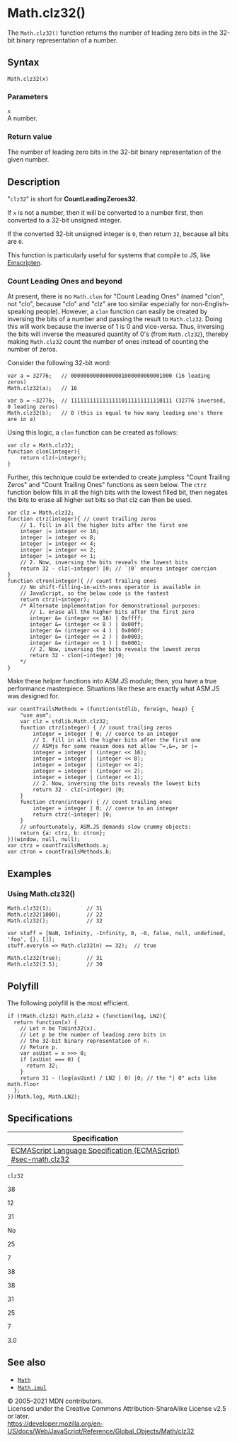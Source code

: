 # Math.clz32()

The `Math.clz32()` function returns the number of leading zero bits in the 32-bit binary representation of a number.

## Syntax

    Math.clz32(x)

### Parameters

`x`  
A number.

### Return value

The number of leading zero bits in the 32-bit binary representation of the given number.

## Description

"`clz32`" is short for **CountLeadingZeroes32**.

If `x` is not a number, then it will be converted to a number first, then converted to a 32-bit unsigned integer.

If the converted 32-bit unsigned integer is `0`, then return `32`, because all bits are `0`.

This function is particularly useful for systems that compile to JS, like [Emscripten](https://developer.mozilla.org/en-US/docs/Emscripten).

### Count Leading Ones and beyond

At present, there is no `Math.clon` for "Count Leading Ones" (named "clon", not "clo", because "clo" and "clz" are too similar especially for non-English-speaking people). However, a `clon` function can easily be created by inversing the bits of a number and passing the result to `Math.clz32`. Doing this will work because the inverse of 1 is 0 and vice-versa. Thus, inversing the bits will inverse the measured quantity of 0's (from `Math.clz32`), thereby making `Math.clz32` count the number of ones instead of counting the number of zeros.

Consider the following 32-bit word:

    var a = 32776;   // 00000000000000001000000000001000 (16 leading zeros)
    Math.clz32(a);   // 16

    var b = ~32776;  // 11111111111111110111111111110111 (32776 inversed, 0 leading zeros)
    Math.clz32(b);   // 0 (this is equal to how many leading one's there are in a)

Using this logic, a `clon` function can be created as follows:

    var clz = Math.clz32;
    function clon(integer){
        return clz(~integer);
    }

Further, this technique could be extended to create jumpless "Count Trailing Zeros" and "Count Trailing Ones" functions as seen below. The `ctrz` function below fills in all the high bits with the lowest filled bit, then negates the bits to erase all higher set bits so that clz can then be used.

    var clz = Math.clz32;
    function ctrz(integer){ // count trailing zeros
        // 1. fill in all the higher bits after the first one
        integer |= integer << 16;
        integer |= integer << 8;
        integer |= integer << 4;
        integer |= integer << 2;
        integer |= integer << 1;
        // 2. Now, inversing the bits reveals the lowest bits
        return 32 - clz(~integer) |0; // `|0` ensures integer coercion
    }
    function ctron(integer){ // count trailing ones
        // No shift-filling-in-with-ones operator is available in
        // JavaScript, so the below code is the fastest
        return ctrz(~integer);
        /* Alternate implementation for demonstrational purposes:
           // 1. erase all the higher bits after the first zero
           integer &= (integer << 16) | 0xffff;
           integer &= (integer << 8 ) | 0x00ff;
           integer &= (integer << 4 ) | 0x000f;
           integer &= (integer << 2 ) | 0x0003;
           integer &= (integer << 1 ) | 0x0001;
           // 2. Now, inversing the bits reveals the lowest zeros
           return 32 - clon(~integer) |0;
        */
    }

Make these helper functions into ASM.JS module; then, you have a true performance masterpiece. Situations like these are exactly what ASM.JS was designed for.

    var countTrailsMethods = (function(stdlib, foreign, heap) {
        "use asm";
        var clz = stdlib.Math.clz32;
        function ctrz(integer) { // count trailing zeros
            integer = integer | 0; // coerce to an integer
            // 1. fill in all the higher bits after the first one
            // ASMjs for some reason does not allow ^=,&=, or |=
            integer = integer | (integer << 16);
            integer = integer | (integer << 8);
            integer = integer | (integer << 4);
            integer = integer | (integer << 2);
            integer = integer | (integer << 1);
            // 2. Now, inversing the bits reveals the lowest bits
            return 32 - clz(~integer) |0;
        }
        function ctron(integer) { // count trailing ones
            integer = integer | 0; // coerce to an integer
            return ctrz(~integer) |0;
        }
        // unfourtunately, ASM.JS demands slow crummy objects:
        return {a: ctrz, b: ctron};
    })(window, null, null);
    var ctrz = countTrailsMethods.a;
    var ctron = countTrailsMethods.b;

## Examples

### Using Math.clz32()

    Math.clz32(1);           // 31
    Math.clz32(1000);        // 22
    Math.clz32();            // 32

    var stuff = [NaN, Infinity, -Infinity, 0, -0, false, null, undefined, 'foo', {}, []];
    stuff.every(n => Math.clz32(n) == 32);  // true

    Math.clz32(true);        // 31
    Math.clz32(3.5);         // 30

## Polyfill

The following polyfill is the most efficient.

    if (!Math.clz32) Math.clz32 = (function(log, LN2){
      return function(x) {
        // Let n be ToUint32(x).
        // Let p be the number of leading zero bits in
        // the 32-bit binary representation of n.
        // Return p.
        var asUint = x >>> 0;
        if (asUint === 0) {
          return 32;
        }
        return 31 - (log(asUint) / LN2 | 0) |0; // the "| 0" acts like math.floor
      };
    })(Math.log, Math.LN2);

## Specifications

<table><thead><tr class="header"><th>Specification</th></tr></thead><tbody><tr class="odd"><td><a href="https://tc39.es/ecma262/#sec-math.clz32">ECMAScript Language Specification (ECMAScript)<br />
<span class="small">#sec-math.clz32</span></a></td></tr></tbody></table>

`clz32`

38

12

31

No

25

7

38

38

31

25

7

3.0

## See also

-   [`Math`](../math)
-   [`Math.imul`](imul)

© 2005–2021 MDN contributors.  
Licensed under the Creative Commons Attribution-ShareAlike License v2.5 or later.  
<a href="https://developer.mozilla.org/en-US/docs/Web/JavaScript/Reference/Global_Objects/Math/clz32" class="_attribution-link">https://developer.mozilla.org/en-US/docs/Web/JavaScript/Reference/Global_Objects/Math/clz32</a>
